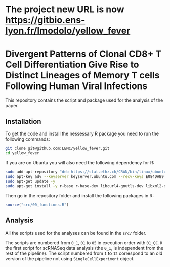# The project new URL is now https://gitbio.ens-lyon.fr/lmodolo/yellow_fever

# Divergent Patterns of Clonal CD8+ T Cell Differentiation Give Rise to Distinct Lineages of Memory T cells Following Human Viral Infections

This repository contains the script and package used for the analysis of the paper.

## Installation

To get the code and install the nessessary R package you need to run the following commands:

```sh
git clone git@github.com:LBMC/yellow_fever.git
cd yellow_fever
```

If you are on Ubuntu you will also need the following dependency for R:

```sh
sudo add-apt-repository "deb https://stat.ethz.ch/CRAN/bin/linux/ubuntu xenial/"
sudo apt-key adv --keyserver keyserver.ubuntu.com --recv-keys E084DAB9
sudo apt-get update -y
sudo apt-get install -y r-base r-base-dev libcurl4-gnutls-dev libxml2-dev libssl-dev
```

Then go in the repository folder and install the following packages in R:

```R
source("src/00_functions.R")
```

## Analysis

All the scripts used for the analyses can be found in the `src/` folder.

The scripts are numbered from `0_1`, `01` to `05` in execution order with `01_QC.R` the first script for scRNASeq data analysis (the `0_1`, is independent from the rest of the pipeline).
The scirpt numbered from `1` to `12` correspond to an old version of the pipeline not using `SingleCellExperiment` object.
